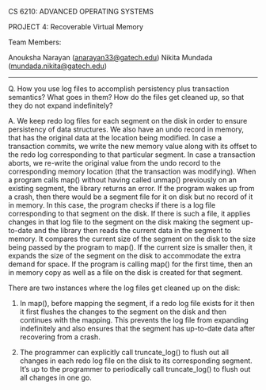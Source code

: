 ﻿CS 6210: ADVANCED OPERATING SYSTEMS

PROJECT 4: Recoverable Virtual Memory

Team Members:

Anouksha Narayan (anarayan33@gatech.edu)
Nikita Mundada (mundada.nikita@gatech.edu)

________________


Q. How you use log files to accomplish persistency plus transaction semantics? What goes in them? How do the files get cleaned up, so that they do not expand indefinitely?


A. We keep redo log files for each segment on the disk in order to ensure persistency of data structures. We also have an undo record in memory,  that has the original data at the location being modified. In case a transaction commits, we write the new memory value along  with its offset to the redo log corresponding to that particular segment. In case a transaction aborts, we re-write the  original value from the undo record to the corresponding memory location (that the transaction was modifying). When a program calls map() without having called unmap() previously on an existing  segment, the library returns an error.   If the program wakes up from a crash, then there would be a segment file for it on disk but no record of it in memory. In this case, the program checks if there is a log file corresponding to that segment on the disk. If there is such a file, it applies  changes in that log file to the segment on the disk making the segment up-to-date and the library then reads the current data in  the segment to memory. It compares the current size of the segment on the disk to the size being passed by the program to map(). If the current size is smaller then, it expands the size of the segment on the disk to accommodate the extra demand for space. If the program is calling map() for the first time, then an in memory copy as well as a file on the disk is created for that segment.


There are two instances where the log files get cleaned up on the disk:


1. In map(), before mapping the segment, if a redo log file exists for it then it first flushes the changes to the segment on the disk and then continues with the mapping. This prevents the log file from expanding indefinitely and also ensures that the segment has up-to-date data after recovering from a crash.


2. The programmer can explicitly call truncate_log() to flush out all changes in each redo log file on the disk to its corresponding segment. It’s up to the programmer to periodically call truncate_log() to flush out all changes in one go.
